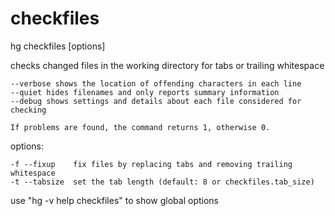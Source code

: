 # checkfiles

hg checkfiles [options]

checks changed files in the working directory for tabs or trailing whitespace

    --verbose shows the location of offending characters in each line
    --quiet hides filenames and only reports summary information
    --debug shows settings and details about each file considered for checking

    If problems are found, the command returns 1, otherwise 0.

options:

    -f --fixup    fix files by replacing tabs and removing trailing whitespace
    -t --tabsize  set the tab length (default: 8 or checkfiles.tab_size)

use "hg -v help checkfiles" to show global options
